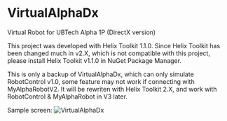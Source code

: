# VirtualAlphaDx

Virtual Robot for UBTech Alpha 1P (DirectX version)

This project was developed with Helix Toolkit 1.1.0.
Since Helix Toolkit has been changed much in v2.X, which is not compatible with this project, please install Helix Toolkit v1.1.0 in NuGet Package Manager.

This is only a backup of VirtualAlphaDx, which can only simulate RobotControl v1.0, some feature may not work if connecting with MyAlphaRobotV2.  It will be rewriten with  Helix Toolkit 2.X, and work with RobotControl & MyAlphaRobot in V3 later.

Sample screen:
![VirtualAlphaDx](https://raw.githubusercontent.com/Super169/images/master/VirtualAlphaDx/VirtualAlphaDx.png)
